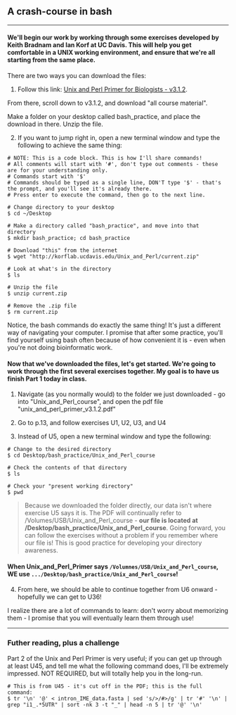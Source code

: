 ## A crash-course in bash
----
#### We'll begin our work by working through some exercises developed by Keith Bradnam and Ian Korf at UC Davis. This will help you get comfortable in a UNIX working environment, and ensure that we're all starting from the same place.

There are two ways you can download the files:

1. Follow this link: [Unix and Perl Primer for Biologists - v3.1.2](http://korflab.ucdavis.edu/Unix_and_Perl/index.html). 

From there, scroll down to v3.1.2, and download "all course material". 

Make a folder on your desktop called bash_practice, and place the download in there. Unzip the file. 

2. If you want to jump right in, open a new terminal window and type the following to achieve the same thing:
```
# NOTE: This is a code block. This is how I'll share commands!
# All comments will start with '#', don't type out comments - these are for your understanding only.
# Commands start with '$' 
# Commands should be typed as a single line, DON'T type '$' - that's the prompt, and you'll see it's already there. 
# Press enter to execute the command, then go to the next line. 

# Change directory to your desktop
$ cd ~/Desktop

# Make a directory called "bash_practice", and move into that directory
$ mkdir bash_practice; cd bash_practice 

# Download "this" from the internet
$ wget "http://korflab.ucdavis.edu/Unix_and_Perl/current.zip"

# Look at what's in the directory
$ ls

# Unzip the file
$ unzip current.zip

# Remove the .zip file
$ rm current.zip
```

Notice, the bash commands do exactly the same thing! It's just a different way of navigating your computer. I promise that after some practice, you'll find yourself using bash often because of how convenient it is - even when you're not doing bioinformatic work.

#### Now that we've downloaded the files, let's get started. We're going to work through the first several exercises together. My goal is to have us finish Part 1 today in class.

1. Navigate (as you normally would) to the folder we just downloaded - go into "Unix_and_Perl_course", and open the pdf file "unix_and_perl_primer_v3.1.2.pdf"

2. Go to p.13, and follow exercises U1, U2, U3, and U4 

3. Instead of U5, open a new terminal window and type the following:
```
# Change to the desired directory
$ cd Desktop/bash_practice/Unix_and_Perl_course

# Check the contents of that directory
$ ls

# Check your "present working directory"
$ pwd
```
> Because we downloaded the folder directly, our data isn't where exercise U5 says it is. The PDF will continually refer to /Volumes/USB/Unix_and_Perl_course - **our file is located at /Desktop/bash_practice/Unix_and_Perl_course**. Going forward, you can follow the exercises without a problem if you remember where our file is! This is good practice for developing your directory awareness.

#### When Unix_and_Perl_Primer says `/Volumnes/USB/Unix_and_Perl_course`, WE use `.../Desktop/bash_practice/Unix_and_Perl_course`!

4. From here, we should be able to continue together from U6 onward - hopefully we can get to U36!

I realize there are a lot of commands to learn: don't worry about memorizing them - I promise that you will eventually learn them through use!

----

### Futher reading, plus a challenge
Part 2 of the Unix and Perl Primer is very useful; if you can get up through at least U45, and tell me what the following command does, I'll be extremely impressed. NOT REQUIRED, but will totally help you in the long-run.
```
# This is from U45 - it's cut off in the PDF; this is the full command:
$ tr '\n' '@' < intron_IME_data.fasta | sed 's/>/#>/g' | tr '#' '\n' | grep "i1_.*5UTR" | sort -nk 3 -t "_" | head -n 5 | tr '@' '\n'
``` 

